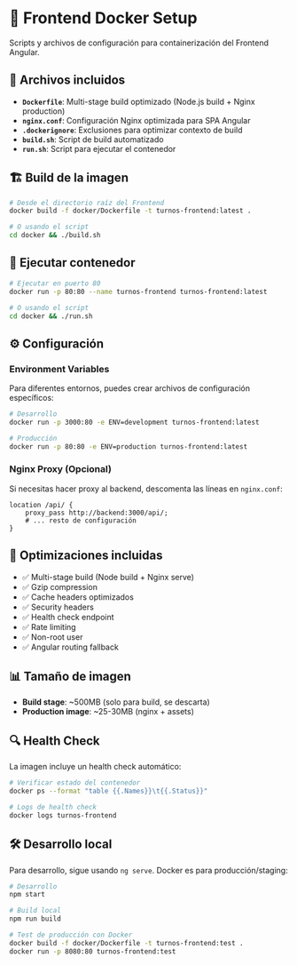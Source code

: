 # 🐳 Frontend Docker Setup

Scripts y archivos de configuración para containerización del Frontend Angular.

## 📁 Archivos incluidos

- **`Dockerfile`**: Multi-stage build optimizado (Node.js build + Nginx production)
- **`nginx.conf`**: Configuración Nginx optimizada para SPA Angular
- **`.dockerignore`**: Exclusiones para optimizar contexto de build
- **`build.sh`**: Script de build automatizado
- **`run.sh`**: Script para ejecutar el contenedor

## 🏗️ Build de la imagen

```bash
# Desde el directorio raíz del Frontend
docker build -f docker/Dockerfile -t turnos-frontend:latest .

# O usando el script
cd docker && ./build.sh
```

## 🚀 Ejecutar contenedor

```bash
# Ejecutar en puerto 80
docker run -p 80:80 --name turnos-frontend turnos-frontend:latest

# O usando el script
cd docker && ./run.sh
```

## ⚙️ Configuración

### Environment Variables

Para diferentes entornos, puedes crear archivos de configuración específicos:

```bash
# Desarrollo
docker run -p 3000:80 -e ENV=development turnos-frontend:latest

# Producción  
docker run -p 80:80 -e ENV=production turnos-frontend:latest
```

### Nginx Proxy (Opcional)

Si necesitas hacer proxy al backend, descomenta las líneas en `nginx.conf`:

```nginx
location /api/ {
    proxy_pass http://backend:3000/api/;
    # ... resto de configuración
}
```

## 🔧 Optimizaciones incluidas

- ✅ Multi-stage build (Node build + Nginx serve)
- ✅ Gzip compression
- ✅ Cache headers optimizados
- ✅ Security headers
- ✅ Health check endpoint
- ✅ Rate limiting
- ✅ Non-root user
- ✅ Angular routing fallback

## 📊 Tamaño de imagen

- **Build stage**: ~500MB (solo para build, se descarta)
- **Production image**: ~25-30MB (nginx + assets)

## 🔍 Health Check

La imagen incluye un health check automático:

```bash
# Verificar estado del contenedor
docker ps --format "table {{.Names}}\t{{.Status}}"

# Logs de health check
docker logs turnos-frontend
```

## 🛠️ Desarrollo local

Para desarrollo, sigue usando `ng serve`. Docker es para producción/staging:

```bash
# Desarrollo
npm start

# Build local
npm run build

# Test de producción con Docker
docker build -f docker/Dockerfile -t turnos-frontend:test .
docker run -p 8080:80 turnos-frontend:test
```

